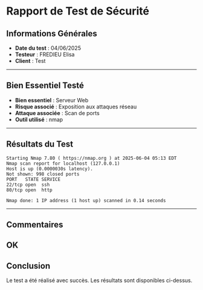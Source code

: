 # Rapport de Test de Sécurité
## Informations Générales
- **Date du test** : 04/06/2025
- **Testeur** : FREDIEU Elisa
- **Client** : Test
---
## Bien Essentiel Testé
- **Bien essentiel** : Serveur Web
- **Risque associé** : Exposition aux attaques réseau
- **Attaque associée** : Scan de ports
- **Outil utilisé** : nmap
---
## Résultats du Test
```
Starting Nmap 7.80 ( https://nmap.org ) at 2025-06-04 05:13 EDT
Nmap scan report for localhost (127.0.0.1)
Host is up (0.0000030s latency).
Not shown: 998 closed ports
PORT   STATE SERVICE
22/tcp open  ssh
80/tcp open  http

Nmap done: 1 IP address (1 host up) scanned in 0.14 seconds

```
---
## Commentaires
OK
---
## Conclusion
Le test a été réalisé avec succès. Les résultats sont disponibles ci-dessus.
